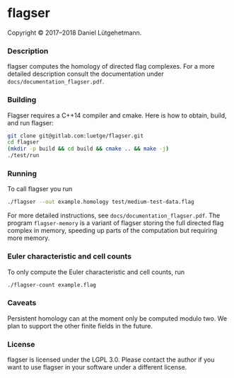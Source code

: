 # flagser

Copyright © 2017–2018 Daniel Lütgehetmann.

### Description

flagser computes the homology of directed flag complexes. For a more detailed
description consult the documentation under `docs/documentation_flagser.pdf`.

### Building

Flagser requires a C++14 compiler and cmake. Here is how to obtain, build, and
run flagser:

```sh
git clone git@gitlab.com:luetge/flagser.git
cd flagser
(mkdir -p build && cd build && cmake .. && make -j)
./test/run
```

### Running

To call flagser you run

```sh
./flagser --out example.homology test/medium-test-data.flag
```

For more detailed instructions, see `docs/documentation_flagser.pdf`. The
program `flagser-memory` is a variant of flagser storing the full directed flag
complex in memory, speeding up parts of the computation but requiring more
memory.

### Euler characteristic and cell counts

To only compute the Euler characteristic and cell counts, run

```sh
./flagser-count example.flag
```

### Caveats

Persistent homology can at the moment only be computed modulo two. We plan to
support the other finite fields in the future.

### License

flagser is licensed under the LGPL 3.0. Please contact the author if you want to use flagser in your software under a different license.
